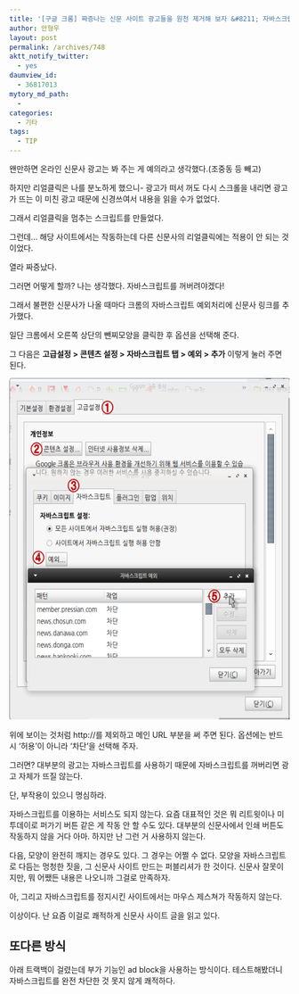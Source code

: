 ```yaml
---
title: '[구글 크롬] 짜증나는 신문 사이트 광고들을 원천 제거해 보자 &#8211; 자바스크립트 예외 처리'
author: 안형우
layout: post
permalink: /archives/748
aktt_notify_twitter:
  - yes
daumview_id:
  - 36817013
mytory_md_path:
  - 
categories:
  - 기타
tags:
  - TIP
---
```

왠만하면 온라인 신문사 광고는 봐 주는 게 예의라고 생각했다.(조중동 등 빼고)

하지만 리얼클릭은 나를 분노하게 했으니- 광고가 떠서 꺼도 다시 스크롤을 내리면 광고가 뜨는 이 미친 광고 때문에 신경쓰여서 내용을 읽을 수가 없었다.

그래서 리얼클릭을 멈추는 스크립트를 만들었다.

그런데&#8230; 해당 사이트에서는 작동하는데 다른 신문사의 리얼클릭에는 적용이 안 되는 것이었다.

열라 짜증났다.

그러면 어떻게 할까? 나는 생각했다. 자바스크립트를 꺼버려야겠다!

그래서 불편한 신문사가 나올 때마다 크롬의 자바스크립트 예외처리에 신문사 링크를 추가했다.

일단 크롬에서 오른쪽 상단의 뺀찌모양을 클릭한 후 옵션을 선택해 준다.

그 다음은 **고급설정 > 콘텐츠 설정 > 자바스크립트 탭 > 예외 > 추가** 이렇게 눌러 주면 된다.

<img class="aligncenter" alt="" src="/uploads/legacy/old-images/1/cfile22.uf.135E0B4D4D4BC960221287.png" width="580" height="612" />

위에 보이는 것처럼 http://를 제외하고 메인 URL 부분을 써 주면 된다. 옵션에는 반드시 &#8216;허용&#8217;이 아니라 &#8216;차단&#8217;을 선택해 주자.

그러면? 대부분의 광고는 자바스크립트를 사용하기 때문에 자바스크립트를 꺼버리면 광고 자체가 뜨질 않는다.

단, 부작용이 있으니 명심하라.

자바스크립트를 이용하는 서비스도 되지 않는다. 요즘 대표적인 것은 뭐 리트윗이나 미투데이로 퍼가기 버튼 같은 게 작동 안 할 수도 있다. 대부분의 신문사에서 인쇄 버튼도 작동하지 않을 거다 아마. 하지만 난 그런 거 사용하지 않는다.

다음, 모양이 완전히 깨지는 경우도 있다. 그 경우는 어쩔 수 없다. 모양을 자바스크립트로 다듬는 멍청한 짓을, 그 신문사 사이트 만드는 퍼블리셔가 한 것이다. 신문사 잘못이지만, 뭐 어쨌든 내용은 나오니까 그걸로 만족하자.

아, 그리고 자바스크립트를 정지시킨 사이트에서는 마우스 제스쳐가 작동하지 않는다.

이상이다. 난 요즘 이걸로 쾌적하게 신문사 사이트 글을 읽고 있다.

## 또다른 방식

아래 트랙백이 걸렸는데 부가 기능인 ad block을 사용하는 방식이다. 테스트해봤더니 자바스크립트를 완전 차단한 것 못지 않게 쾌적하다.